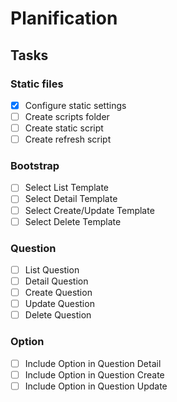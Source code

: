 # Planification

## Tasks
### Static files
- [X] Configure static settings
- [ ] Create scripts folder
- [ ] Create static script
- [ ] Create refresh script

### Bootstrap
- [ ] Select List Template
- [ ] Select Detail Template
- [ ] Select Create/Update Template
- [ ] Select Delete Template

### Question
- [ ] List Question
- [ ] Detail Question
- [ ] Create Question
- [ ] Update Question
- [ ] Delete Question

### Option
- [ ] Include Option in Question Detail
- [ ] Include Option in Question Create
- [ ] Include Option in Question Update
